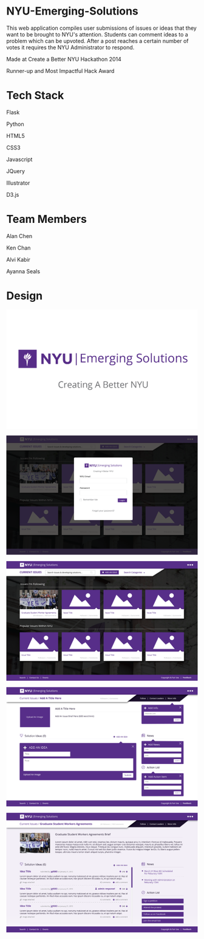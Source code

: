 NYU-Emerging-Solutions
======================
This web application compiles user submissions of issues or ideas that they want to be brought to NYU's attention.
Students can comment ideas to a problem which can be upvoted.
After a post reaches a certain number of votes it requires the NYU Administrator to respond.

Made at Create a Better NYU Hackathon 2014

Runner-up and Most Impactful Hack Award 


Tech Stack
=====
Flask

Python

HTML5

CSS3

Javascript

JQuery

Illustrator

D3.js

Team Members
============
Alan Chen 

Ken Chan

Alvi Kabir

Ayanna Seals

Design
======

![Alt text](https://github.com/imAlan/NYU-Emerging-Solutions/blob/master/Mockups/Mockups-05.png "Emerging Solutions")

![Alt text](https://github.com/imAlan/NYU-Emerging-Solutions/blob/master/Mockups/Mockups-01.png "Sign In")

![Alt text](https://github.com/imAlan/NYU-Emerging-Solutions/blob/master/Mockups/Mockups-02.png "Gallery")

![Alt text](https://github.com/imAlan/NYU-Emerging-Solutions/blob/master/Mockups/Mockups-03.png "Post Issue or Idea")

![Alt text](https://github.com/imAlan/NYU-Emerging-Solutions/blob/master/Mockups/Mockups-04.png "Issue/Idea Description")
